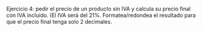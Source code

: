 Ejercicio 4: pedir el precio de un producto sin IVA y calcula su precio final con IVA incluido.
(El IVA será del 21%.
Formatea/redondea el resultado para que el precio final tenga solo 2 decimales.
